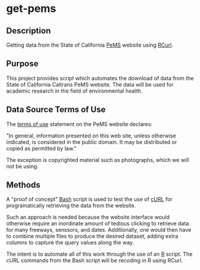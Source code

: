 # get-pems

## Description

Getting data from the State of California [PeMS](http://pems.dot.ca.gov) 
website using [RCurl](https://cran.r-project.org/web/packages/RCurl/index.html).

## Purpose

This project provides script which automates the download of data from the 
State of California Caltrans PeMS website. The data will be used for
academic research in the field of environmental health.

## Data Source Terms of Use

The [terms of use](http://pems.dot.ca.gov/?dnode=Help&content=help_tou) 
statement on the PeMS website declares:

"In general, information presented on this web site, unless otherwise indicated, 
is considered in the public domain. It may be distributed or copied as permitted 
by law."

The exception is copyrighted material such as photographs, which we will not
be using.

## Methods

A "proof of concept" [Bash](https://www.gnu.org/software/bash/) script is used 
to test the use of [cURL](https://curl.haxx.se/) for programatically 
retrieving the data from the website.

Such an approach is needed because the website interface would otherwise
require an inordinate amount of tedious clicking to retrieve data for
many freeways, senssors, and dates. Additionally, one would then have to 
combine multiple files to produce the desired dataset, adding extra columns
to capture the query values along the way. 

The intent is to automate all of this work through the use of an 
[R](https://www.r-project.org/) script. The cURL commands from the Bash script 
will be recoding in R using RCurl.
